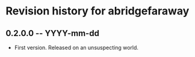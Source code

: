 # Revision history for abridgefaraway

## 0.2.0.0  -- YYYY-mm-dd

* First version. Released on an unsuspecting world.
